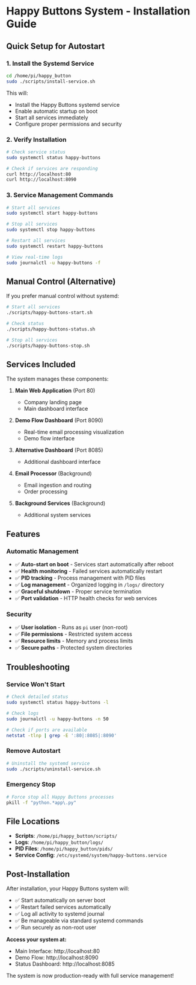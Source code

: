 # Happy Buttons System - Installation Guide

## Quick Setup for Autostart

### 1. Install the Systemd Service
```bash
cd /home/pi/happy_button
sudo ./scripts/install-service.sh
```

This will:
- Install the Happy Buttons systemd service
- Enable automatic startup on boot
- Start all services immediately
- Configure proper permissions and security

### 2. Verify Installation
```bash
# Check service status
sudo systemctl status happy-buttons

# Check if services are responding
curl http://localhost:80
curl http://localhost:8090
```

### 3. Service Management Commands
```bash
# Start all services
sudo systemctl start happy-buttons

# Stop all services
sudo systemctl stop happy-buttons

# Restart all services
sudo systemctl restart happy-buttons

# View real-time logs
sudo journalctl -u happy-buttons -f
```

## Manual Control (Alternative)

If you prefer manual control without systemd:

```bash
# Start all services
./scripts/happy-buttons-start.sh

# Check status
./scripts/happy-buttons-status.sh

# Stop all services
./scripts/happy-buttons-stop.sh
```

## Services Included

The system manages these components:

1. **Main Web Application** (Port 80)
   - Company landing page
   - Main dashboard interface

2. **Demo Flow Dashboard** (Port 8090)
   - Real-time email processing visualization
   - Demo flow interface

3. **Alternative Dashboard** (Port 8085)
   - Additional dashboard interface

4. **Email Processor** (Background)
   - Email ingestion and routing
   - Order processing

5. **Background Services** (Background)
   - Additional system services

## Features

### Automatic Management
- ✅ **Auto-start on boot** - Services start automatically after reboot
- ✅ **Health monitoring** - Failed services automatically restart
- ✅ **PID tracking** - Process management with PID files
- ✅ **Log management** - Organized logging in `/logs/` directory
- ✅ **Graceful shutdown** - Proper service termination
- ✅ **Port validation** - HTTP health checks for web services

### Security
- ✅ **User isolation** - Runs as `pi` user (non-root)
- ✅ **File permissions** - Restricted system access
- ✅ **Resource limits** - Memory and process limits
- ✅ **Secure paths** - Protected system directories

## Troubleshooting

### Service Won't Start
```bash
# Check detailed status
sudo systemctl status happy-buttons -l

# Check logs
sudo journalctl -u happy-buttons -n 50

# Check if ports are available
netstat -tlnp | grep -E ':80|:8085|:8090'
```

### Remove Autostart
```bash
# Uninstall the systemd service
sudo ./scripts/uninstall-service.sh
```

### Emergency Stop
```bash
# Force stop all Happy Buttons processes
pkill -f "python.*app\.py"
```

## File Locations

- **Scripts**: `/home/pi/happy_button/scripts/`
- **Logs**: `/home/pi/happy_button/logs/`
- **PID Files**: `/home/pi/happy_button/pids/`
- **Service Config**: `/etc/systemd/system/happy-buttons.service`

## Post-Installation

After installation, your Happy Buttons system will:
- ✅ Start automatically on server boot
- ✅ Restart failed services automatically
- ✅ Log all activity to systemd journal
- ✅ Be manageable via standard systemd commands
- ✅ Run securely as non-root user

**Access your system at:**
- Main Interface: http://localhost:80
- Demo Flow: http://localhost:8090
- Status Dashboard: http://localhost:8085

The system is now production-ready with full service management!